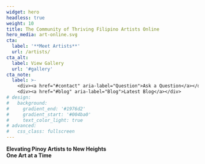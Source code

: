 ```yaml
---
widget: hero
headless: true
weight: 10
title: The Community of Thriving Filipino Artists Online
hero_media: art-online.svg
cta:
  label: '**Meet Artists**'
  url: /artists/
cta_alt:
  label: View Gallery
  url: '#gallery'
cta_note:
  label: >-
    <div><a href="#contact" aria-label="Question">Ask a Question</a></div>
    <div><a href="#blog" aria-label="Blog">Latest Blog</a></div>
# design:
#   background:
#     gradient_end: '#1976d2'
#     gradient_start: '#004ba0'
#     text_color_light: true
# advanced:
#   css_class: fullscreen
---
```


**Elevating Pinoy Artists to New Heights<br>One Art at a Time**

